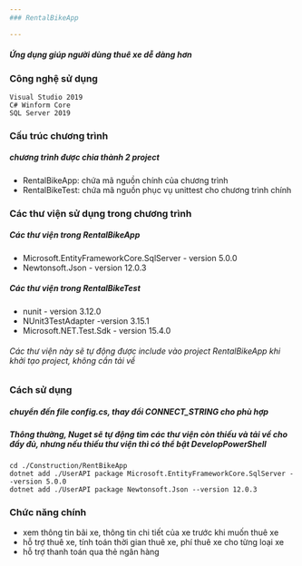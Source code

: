 ```yaml
---
### RentalBikeApp

---
```

##### Ứng dụng giúp người dùng thuê xe dễ dàng hơn

### Công nghệ sử dụng
    Visual Studio 2019
    C# Winform Core
    SQL Server 2019

### Cấu trúc chương trình
##### chương trình được chia thành 2 project
- RentalBikeApp: chứa mã nguồn chính của chương trình
- RentalBikeTest: chứa mã nguồn phục vụ unittest cho chương trình chính

### Các thư viện sử dụng trong chương trình
##### Các thư viện trong RentalBikeApp
- Microsoft.EntityFrameworkCore.SqlServer - version 5.0.0
- Newtonsoft.Json - version 12.0.3
##### Các thư viện trong RentalBikeTest
- nunit - version 3.12.0
- NUnit3TestAdapter -version 3.15.1
- Microsoft.NET.Test.Sdk - version 15.4.0
###### Các thư viện này sẽ tự động được include vào project RentalBikeApp khi khởi tạo project, không cần tải về
    
### Cách sử dụng
##### chuyển đến file config.cs, thay đổi CONNECT_STRING cho phù hợp
##### Thông thường, Nuget sẽ tự động tìm các thư viện còn thiếu và tải về cho đầy đủ, nhưng nếu thiếu thư viện thì có thể bật DevelopPowerShell
    cd ./Construction/RentBikeApp
    dotnet add ./UserAPI package Microsoft.EntityFrameworkCore.SqlServer --version 5.0.0
    dotnet add ./UserAPI package Newtonsoft.Json --version 12.0.3

### Chức năng chính
- xem thông tin bãi xe, thông tin chi tiết của xe trước khi muốn thuê xe
- hỗ trợ thuê xe, tính toán thời gian thuê xe, phí thuê xe cho từng loại xe
- hỗ trợ thanh toán qua thẻ ngân hàng
